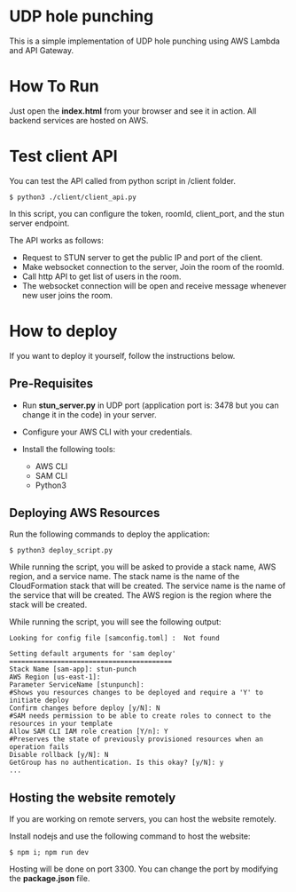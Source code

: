 # UDP hole punching

This is a simple implementation of UDP hole punching using AWS Lambda and API Gateway.

# How To Run

Just open the **index.html** from your browser and see it in action.
All backend services are hosted on AWS.

# Test client API

You can test the API called from python script in /client folder.

```
$ python3 ./client/client_api.py
```

In this script, you can configure the token, roomId, client_port, and the stun server endpoint.

The API works as follows:
- Request to STUN server to get the public IP and port of the client.
- Make websocket connection to the server, Join the room of the roomId.
- Call http API to get list of users in the room.
- The websocket connection will be open and receive message whenever new user joins the room.

# How to deploy

If you want to deploy it yourself, follow the instructions below.

## Pre-Requisites

- Run **stun_server.py** in UDP port (application port is: 3478 but you can change it in the code) in your server.

- Configure your AWS CLI with your credentials.

- Install the following tools:
  - AWS CLI
  - SAM CLI
  - Python3

## Deploying AWS Resources

Run the following commands to deploy the application:
```
$ python3 deploy_script.py
```

While running the script, you will be asked to provide a stack name, AWS region, and a service name. The stack name is the name of the CloudFormation stack that will be created. The service name is the name of the service that will be created. The AWS region is the region where the stack will be created.

While running the script, you will see the following output:

    Looking for config file [samconfig.toml] :  Not found

    Setting default arguments for 'sam deploy'
    =========================================
    Stack Name [sam-app]: stun-punch
    AWS Region [us-east-1]: 
    Parameter ServiceName [stunpunch]: 
    #Shows you resources changes to be deployed and require a 'Y' to initiate deploy
    Confirm changes before deploy [y/N]: N
    #SAM needs permission to be able to create roles to connect to the resources in your template
    Allow SAM CLI IAM role creation [Y/n]: Y
    #Preserves the state of previously provisioned resources when an operation fails
    Disable rollback [y/N]: N
    GetGroup has no authentication. Is this okay? [y/N]: y
    ...


## Hosting the website remotely

If you are working on remote servers, you can host the website remotely.

Install nodejs and use the following command to host the website:

```
$ npm i; npm run dev
```

Hosting will be done on port 3300.
You can change the port by modifying the **package.json** file.